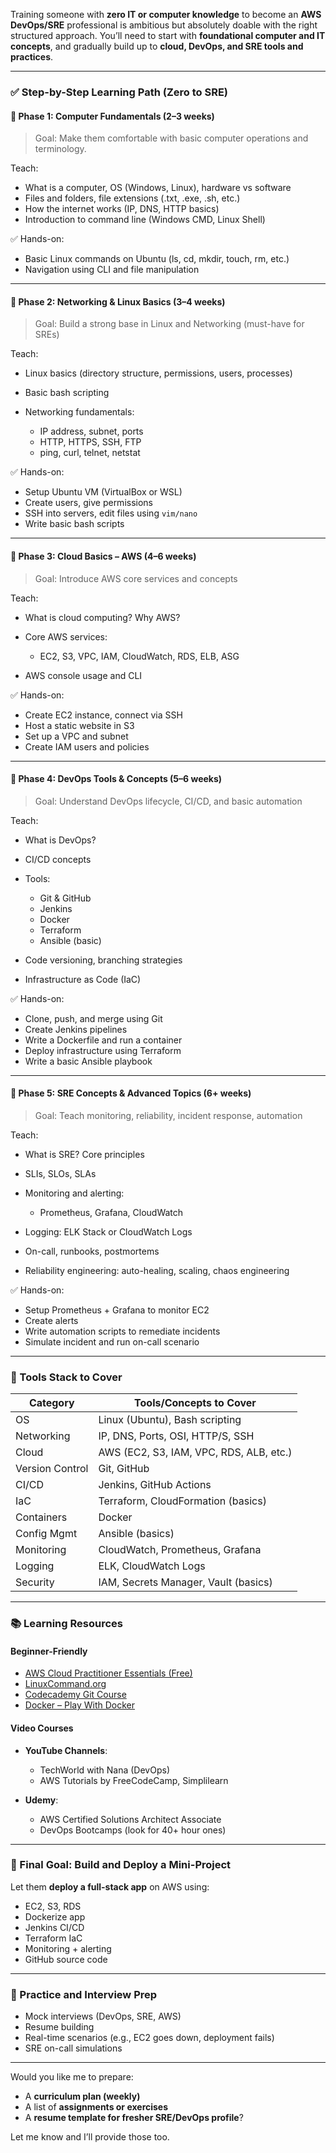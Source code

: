 Training someone with **zero IT or computer knowledge** to become an **AWS DevOps/SRE** professional is ambitious but absolutely doable with the right structured approach. You’ll need to start with **foundational computer and IT concepts**, and gradually build up to **cloud, DevOps, and SRE tools and practices**.

---

### ✅ Step-by-Step Learning Path (Zero to SRE)

#### 🧩 Phase 1: **Computer Fundamentals (2–3 weeks)**

> Goal: Make them comfortable with basic computer operations and terminology.

Teach:

* What is a computer, OS (Windows, Linux), hardware vs software
* Files and folders, file extensions (.txt, .exe, .sh, etc.)
* How the internet works (IP, DNS, HTTP basics)
* Introduction to command line (Windows CMD, Linux Shell)

✅ Hands-on:

* Basic Linux commands on Ubuntu (ls, cd, mkdir, touch, rm, etc.)
* Navigation using CLI and file manipulation

---

#### 🧩 Phase 2: **Networking & Linux Basics (3–4 weeks)**

> Goal: Build a strong base in Linux and Networking (must-have for SREs)

Teach:

* Linux basics (directory structure, permissions, users, processes)
* Basic bash scripting
* Networking fundamentals:

  * IP address, subnet, ports
  * HTTP, HTTPS, SSH, FTP
  * ping, curl, telnet, netstat

✅ Hands-on:

* Setup Ubuntu VM (VirtualBox or WSL)
* Create users, give permissions
* SSH into servers, edit files using `vim/nano`
* Write basic bash scripts

---

#### 🧩 Phase 3: **Cloud Basics – AWS (4–6 weeks)**

> Goal: Introduce AWS core services and concepts

Teach:

* What is cloud computing? Why AWS?
* Core AWS services:

  * EC2, S3, VPC, IAM, CloudWatch, RDS, ELB, ASG
* AWS console usage and CLI

✅ Hands-on:

* Create EC2 instance, connect via SSH
* Host a static website in S3
* Set up a VPC and subnet
* Create IAM users and policies

---

#### 🧩 Phase 4: **DevOps Tools & Concepts (5–6 weeks)**

> Goal: Understand DevOps lifecycle, CI/CD, and basic automation

Teach:

* What is DevOps?
* CI/CD concepts
* Tools:

  * Git & GitHub
  * Jenkins
  * Docker
  * Terraform
  * Ansible (basic)
* Code versioning, branching strategies
* Infrastructure as Code (IaC)

✅ Hands-on:

* Clone, push, and merge using Git
* Create Jenkins pipelines
* Write a Dockerfile and run a container
* Deploy infrastructure using Terraform
* Write a basic Ansible playbook

---

#### 🧩 Phase 5: **SRE Concepts & Advanced Topics (6+ weeks)**

> Goal: Teach monitoring, reliability, incident response, automation

Teach:

* What is SRE? Core principles
* SLIs, SLOs, SLAs
* Monitoring and alerting:

  * Prometheus, Grafana, CloudWatch
* Logging: ELK Stack or CloudWatch Logs
* On-call, runbooks, postmortems
* Reliability engineering: auto-healing, scaling, chaos engineering

✅ Hands-on:

* Setup Prometheus + Grafana to monitor EC2
* Create alerts
* Write automation scripts to remediate incidents
* Simulate incident and run on-call scenario

---

### 🧰 Tools Stack to Cover

| Category        | Tools/Concepts to Cover                 |
| --------------- | --------------------------------------- |
| OS              | Linux (Ubuntu), Bash scripting          |
| Networking      | IP, DNS, Ports, OSI, HTTP/S, SSH        |
| Cloud           | AWS (EC2, S3, IAM, VPC, RDS, ALB, etc.) |
| Version Control | Git, GitHub                             |
| CI/CD           | Jenkins, GitHub Actions                 |
| IaC             | Terraform, CloudFormation (basics)      |
| Containers      | Docker                                  |
| Config Mgmt     | Ansible (basics)                        |
| Monitoring      | CloudWatch, Prometheus, Grafana         |
| Logging         | ELK, CloudWatch Logs                    |
| Security        | IAM, Secrets Manager, Vault (basics)    |

---

### 📚 Learning Resources

#### Beginner-Friendly

* [AWS Cloud Practitioner Essentials (Free)](https://www.aws.training/)
* [LinuxCommand.org](http://linuxcommand.org/)
* [Codecademy Git Course](https://www.codecademy.com/learn/learn-git)
* [Docker – Play With Docker](https://labs.play-with-docker.com/)

#### Video Courses

* **YouTube Channels**:

  * TechWorld with Nana (DevOps)
  * AWS Tutorials by FreeCodeCamp, Simplilearn
* **Udemy**:

  * AWS Certified Solutions Architect Associate
  * DevOps Bootcamps (look for 40+ hour ones)

---

### 🎯 Final Goal: Build and Deploy a Mini-Project

Let them **deploy a full-stack app** on AWS using:

* EC2, S3, RDS
* Dockerize app
* Jenkins CI/CD
* Terraform IaC
* Monitoring + alerting
* GitHub source code

---

### 🔁 Practice and Interview Prep

* Mock interviews (DevOps, SRE, AWS)
* Resume building
* Real-time scenarios (e.g., EC2 goes down, deployment fails)
* SRE on-call simulations

---

Would you like me to prepare:

* A **curriculum plan (weekly)**
* A list of **assignments or exercises**
* A **resume template for fresher SRE/DevOps profile**?

Let me know and I’ll provide those too.

